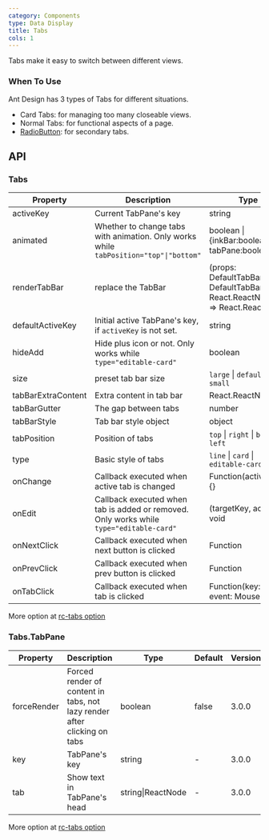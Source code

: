 ```yaml
---
category: Components
type: Data Display
title: Tabs
cols: 1
---
```


Tabs make it easy to switch between different views.

### When To Use

Ant Design has 3 types of Tabs for different situations.

- Card Tabs: for managing too many closeable views.
- Normal Tabs: for functional aspects of a page.
- [RadioButton](/components/radio/#components-radio-demo-radiobutton): for secondary tabs.

## API

### Tabs

| Property | Description | Type | Default | Version |
| --- | --- | --- | --- | --- |
| activeKey | Current TabPane's key | string | - | 3.0.0 |
| animated | Whether to change tabs with animation. Only works while `tabPosition="top"\|"bottom"` | boolean \| {inkBar:boolean, tabPane:boolean} | `true`, `false` when `type="card"` | 3.0.0 |
| renderTabBar | replace the TabBar | (props: DefaultTabBarProps, DefaultTabBar: React.ReactNode) => React.ReactNode | - | 3.9.0 |
| defaultActiveKey | Initial active TabPane's key, if `activeKey` is not set. | string | - | 3.0.0 |
| hideAdd | Hide plus icon or not. Only works while `type="editable-card"` | boolean | `false` | 3.0.0 |
| size | preset tab bar size | `large` \| `default` \| `small` | `default` | 3.0.0 |
| tabBarExtraContent | Extra content in tab bar | React.ReactNode | - | 3.0.0 |
| tabBarGutter | The gap between tabs | number | - | 3.2.0 |
| tabBarStyle | Tab bar style object | object | - | 3.0.0 |
| tabPosition | Position of tabs | `top` \| `right` \| `bottom` \| `left` | `top` | 3.0.0 |
| type | Basic style of tabs | `line` \| `card` \| `editable-card` | `line` | 3.0.0 |
| onChange | Callback executed when active tab is changed | Function(activeKey) {} | - | 3.0.0 |
| onEdit | Callback executed when tab is added or removed. Only works while `type="editable-card"` | (targetKey, action): void | - | 3.0.0 |
| onNextClick | Callback executed when next button is clicked | Function | - | 3.0.0 |
| onPrevClick | Callback executed when prev button is clicked | Function | - | 3.0.0 |
| onTabClick | Callback executed when tab is clicked | Function(key: string, event: MouseEvent) | - | 3.0.0 |

More option at [rc-tabs option](https://github.com/react-component/tabs#tabs)

### Tabs.TabPane

| Property | Description | Type | Default | Version |
| --- | --- | --- | --- | --- |
| forceRender | Forced render of content in tabs, not lazy render after clicking on tabs | boolean | false | 3.0.0 |
| key | TabPane's key | string | - | 3.0.0 |
| tab | Show text in TabPane's head | string\|ReactNode | - | 3.0.0 |

More option at [rc-tabs option](https://github.com/react-component/tabs#tabpane)
